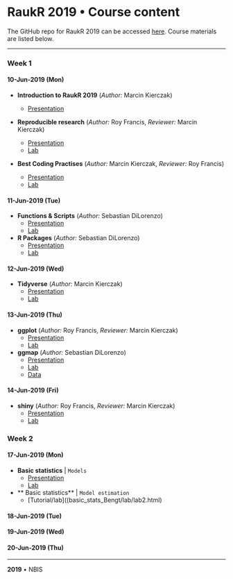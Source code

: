 # RaukR 2019 • Course content

The GitHub repo for RaukR 2019 can be accessed [here](https://github.com/NBISweden/RaukR-2019). Course materials are listed below.

---
### Week 1
#### 10-Jun-2019 (Mon)

* **Introduction to RaukR 2019** (*Author:* Marcin Kierczak)
    + [Presentation](intro_Marcin/intro_Marcin.html)
* **Reproducible research** (*Author:* Roy Francis, *Reviewer:* Marcin Kierczak)
    + [Presentation](rr/presentation/rr_presentation.html)
    + [Lab](rr/lab/rr_lab.html)

* **Best Coding Practises** (*Author:* Marcin Kierczak, *Reviewer:* Roy Francis)
    + [Presentation](best_coding_practises_Marcin/presentation/pres_best_coding_practises.html)
    + [Lab](best_coding_practises_Marcin/lab/BestCodingPractisesLab.html)

#### 11-Jun-2019 (Tue)
* **Functions & Scripts** (*Author:* Sebastian DiLorenzo)
    + [Presentation](functions_and_scripts_Sebastian/presentation/functions_and_scripts_Sebastian.html)
    + [Lab](functions_and_scripts_Sebastian/lab/functions_and_scripts_Sebastian.html)
* **R Packages** (*Author:* Sebastian DiLorenzo)
    + [Presentation](rpackages_Sebastian/presentation/rpackages_Sebastian.html)
    + [Lab](rpackages_Sebastian/lab/rpackages_Sebastian.html)

#### 12-Jun-2019 (Wed)
* **Tidyverse** (*Author:* Marcin Kierczak)
    + [Presentation](tidyverse_Marcin/presentation/tidyverse_presentation.html)
    + [Lab](tidyverse_Marcin/lab/lab.html)

#### 13-Jun-2019 (Thu)

* **ggplot** (*Author:* Roy Francis, *Reviewer:* Marcin Kierczak)
    + [Presentation](ggplot/presentation/ggplot_presentation.html)
    + [Lab](ggplot/lab/ggplot_lab.html)
* **ggmap** (*Author:* Sebastian DiLorenzo)
    + [Presentation](ggmap_Sebastian/presentation/ggmap_Sebastian.html)
    + [Lab](ggmap_Sebastian/lab/ggmap_Sebastian.html)
    + [Data](ggmap_Sebastian/lab/data/pubs.rda)

#### 14-Jun-2019 (Fri)
* **shiny** (*Author:* Roy Francis, *Reviewer:* Marcin Kierczak)
    + [Presentation](shiny/presentation/shiny_presentation.html)
    + [Lab](shiny/lab/shiny_lab.html)

### Week 2
#### 17-Jun-2019 (Mon)
* **Basic statistics** | `Models`
    + [Presentation](basic_stats_Bengt/presentation/presentation1.html)
    + [Lab](basic_stats_Bengt/lab/lab1.html)
* ** Basic statistics** | `Model estimation`
    + [Tutorial/lab]((basic_stats_Bengt/lab/lab2.html)

#### 18-Jun-2019 (Tue)
#### 19-Jun-2019 (Wed)
#### 20-Jun-2019 (Thu)

---

**2019** • NBIS
